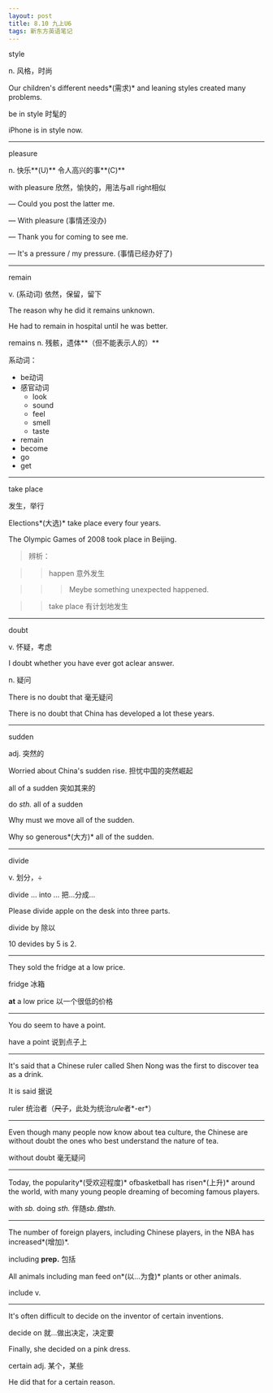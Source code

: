 ```yaml
---
layout: post
title: 8.10 九上U6
tags: 新东方英语笔记
---
```


style

n. 风格，时尚

Our children's different needs*(需求)* and leaning styles created many problems.

be in style 时髦的

iPhone is in style now.

-------

pleasure

n. 快乐**(U)** 令人高兴的事**(C)**

with pleasure 欣然，愉快的，用法与all right相似

— Could you post the latter me.

— With pleasure (事情还没办)

— Thank you for coming to see me.

— It's a pressure / my pressure. (事情已经办好了)

-------

remain

v. (系动词) 依然，保留，留下

The reason why he did it remains unknown.

He had to remain in hospital until he was better.

remains n. 残骸，遗体**（但不能表示人的）**

系动词：

- be动词
- 感官动词
  - look
  - sound
  - feel
  - smell
  - taste
- remain
- become
- go
- get

-------

take place

发生，举行

Elections*(大选)* take place every four years.

The Olympic Games of 2008 took place in Beijing.

> 辨析：

> 

> > happen 意外发生

> 

> > > Meybe something unexpected happened.

> 

> 

> 

> > take place 有计划地发生

> 

-------

doubt

v. 怀疑，考虑

I doubt whether you have ever got aclear answer.

n. 疑问

There is no doubt that 毫无疑问

There is no doubt that China has developed a lot these years.

-------

sudden

adj. 突然的

Worried about China's sudden rise. 担忧中国的突然崛起

all of a sudden 突如其来的

do *sth.* all of a sudden

Why must we move all of the sudden.

Why so generous*(大方)* all of the sudden.

-------

divide

v. 划分，÷

divide … into … 把…分成…

Please divide apple on the desk into three parts.

divide by 除以

10 devides by 5 is 2.

-------

They sold the fridge at a low price.

fridge 冰箱

**at** a low price 以一个很低的价格

-------

You do seem to have a point.

have a point 说到点子上

-------

It's said that a Chinese ruler called Shen Nong was the first to discover tea as a drink.

It is said 据说

ruler 统治者（~~尺子~~，此处为统治*rule*者*-er*）

-------

Even though many people now know about tea culture, the Chinese are without doubt the ones who best understand the nature of tea.

without doubt 毫无疑问

-------

Today, the popularity*(受欢迎程度)* ofbasketball has risen*(上升)* around the world, with many young people dreaming of becoming famous players.

with *sb.* doing *sth.* 伴随*sb.*做*sth.*

-------

The number of foreign players, including Chinese players, in the NBA has increased*(增加)*.

including **prep.** 包括

All animals including man feed on*(以…为食)* plants or other animals.

include v.

-------

It's often difficult to decide on the inventor of certain inventions.

decide on 就…做出决定，决定要

Finally, she decided on a pink dress.

certain adj. 某个，某些

He did that for a certain reason.
